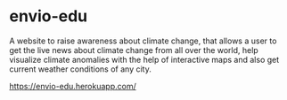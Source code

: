 # envio-edu
A website to raise awareness about climate change, that allows a user to get the live news about climate change from all over the world, help visualize climate anomalies with the help of interactive maps and also get current weather conditions of any city.

https://envio-edu.herokuapp.com/
